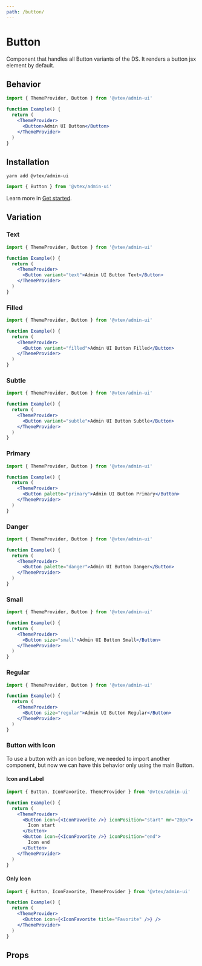 ```yaml
---
path: /button/
---
```


# Button

Component that handles all Button variants of the DS. It renders a button jsx element by default.

## Behavior

```jsx
import { ThemeProvider, Button } from '@vtex/admin-ui'

function Example() {
  return (
    <ThemeProvider>
      <Button>Admin UI Button</Button>
    </ThemeProvider>
  )
}
```

## Installation

```static
yarn add @vtex/admin-ui
```

```jsx static
import { Button } from '@vtex/admin-ui'
```

Learn more in [Get started](/docs/get-started/).

## Variation

### Text

```jsx
import { ThemeProvider, Button } from '@vtex/admin-ui'

function Example() {
  return (
    <ThemeProvider>
      <Button variant="text">Admin UI Button Text</Button>
    </ThemeProvider>
  )
}
```

### Filled

```jsx
import { ThemeProvider, Button } from '@vtex/admin-ui'

function Example() {
  return (
    <ThemeProvider>
      <Button variant="filled">Admin UI Button Filled</Button>
    </ThemeProvider>
  )
}
```

### Subtle

```jsx
import { ThemeProvider, Button } from '@vtex/admin-ui'

function Example() {
  return (
    <ThemeProvider>
      <Button variant="subtle">Admin UI Button Subtle</Button>
    </ThemeProvider>
  )
}
```

### Primary

```jsx
import { ThemeProvider, Button } from '@vtex/admin-ui'

function Example() {
  return (
    <ThemeProvider>
      <Button palette="primary">Admin UI Button Primary</Button>
    </ThemeProvider>
  )
}
```

### Danger

```jsx
import { ThemeProvider, Button } from '@vtex/admin-ui'

function Example() {
  return (
    <ThemeProvider>
      <Button palette="danger">Admin UI Button Danger</Button>
    </ThemeProvider>
  )
}
```

### Small

```jsx
import { ThemeProvider, Button } from '@vtex/admin-ui'

function Example() {
  return (
    <ThemeProvider>
      <Button size="small">Admin UI Button Small</Button>
    </ThemeProvider>
  )
}
```

### Regular

```jsx
import { ThemeProvider, Button } from '@vtex/admin-ui'

function Example() {
  return (
    <ThemeProvider>
      <Button size="regular">Admin UI Button Regular</Button>
    </ThemeProvider>
  )
}
```

### Button with Icon

To use a button with an icon before, we needed to import another component, but now we can have this behavior only using the main Button.

#### Icon and Label

```jsx
import { Button, IconFavorite, ThemeProvider } from '@vtex/admin-ui'

function Example() {
  return (
    <ThemeProvider>
      <Button icon={<IconFavorite />} iconPosition="start" mr="20px">
        Icon start
      </Button>
      <Button icon={<IconFavorite />} iconPosition="end">
        Icon end
      </Button>
    </ThemeProvider>
  )
}
```

#### Only Icon

```jsx
import { Button, IconFavorite, ThemeProvider } from '@vtex/admin-ui'

function Example() {
  return (
    <ThemeProvider>
      <Button icon={<IconFavorite title="Favorite" />} />
    </ThemeProvider>
  )
}
```

## Props

<proptypes heading="Button" component="Button" />
